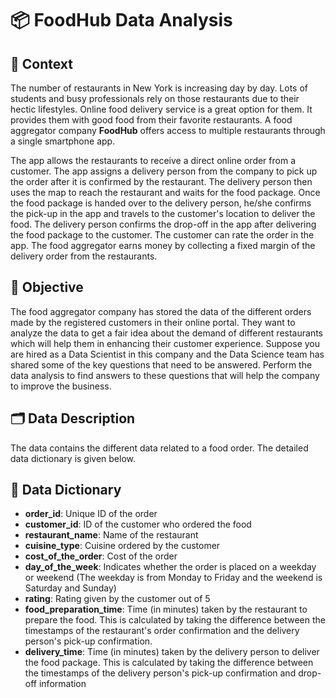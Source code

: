 # 📦 FoodHub Data Analysis

## 📘 Context  
The number of restaurants in New York is increasing day by day. Lots of students and busy professionals rely on those restaurants due to their hectic lifestyles. Online food delivery service is a great option for them. It provides them with good food from their favorite restaurants. A food aggregator company **FoodHub** offers access to multiple restaurants through a single smartphone app.

The app allows the restaurants to receive a direct online order from a customer. The app assigns a delivery person from the company to pick up the order after it is confirmed by the restaurant. The delivery person then uses the map to reach the restaurant and waits for the food package. Once the food package is handed over to the delivery person, he/she confirms the pick-up in the app and travels to the customer's location to deliver the food. The delivery person confirms the drop-off in the app after delivering the food package to the customer. The customer can rate the order in the app. The food aggregator earns money by collecting a fixed margin of the delivery order from the restaurants.

## 🎯 Objective  
The food aggregator company has stored the data of the different orders made by the registered customers in their online portal. They want to analyze the data to get a fair idea about the demand of different restaurants which will help them in enhancing their customer experience. Suppose you are hired as a Data Scientist in this company and the Data Science team has shared some of the key questions that need to be answered. Perform the data analysis to find answers to these questions that will help the company to improve the business.

## 🗂️ Data Description  
The data contains the different data related to a food order. The detailed data dictionary is given below.

## 🧾 Data Dictionary

- **order_id**: Unique ID of the order  
- **customer_id**: ID of the customer who ordered the food  
- **restaurant_name**: Name of the restaurant  
- **cuisine_type**: Cuisine ordered by the customer  
- **cost_of_the_order**: Cost of the order  
- **day_of_the_week**: Indicates whether the order is placed on a weekday or weekend (The weekday is from Monday to Friday and the weekend is Saturday and Sunday)  
- **rating**: Rating given by the customer out of 5  
- **food_preparation_time**: Time (in minutes) taken by the restaurant to prepare the food. This is calculated by taking the difference between the timestamps of the restaurant's order confirmation and the delivery person's pick-up confirmation.  
- **delivery_time**: Time (in minutes) taken by the delivery person to deliver the food package. This is calculated by taking the difference between the timestamps of the delivery person's pick-up confirmation and drop-off information  
